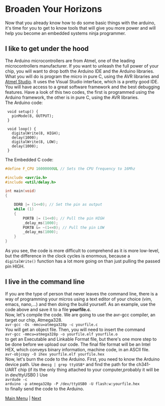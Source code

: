 # Broaden Your Horizons

Now that you already know how to do some basic things with the arduino, it's time for you to get to know tools that will give you more power and will help you become an embedded systems ninja programmer.

## I like to get under the hood
The Arduino microcontrollers are from Atmel, one of the leading microcontrollers manufacturer. If you want to unleash the full power of your chip, you will want to drop both the Arduino IDE and the Arduino libraries. What you will do is program the micro in pure C, using the AVR libraries and [Atmel Studio](http://www.atmel.com/microsite/atmel-studio/). It uses the Visual Studio interface, which is a pretty good IDE. You will have access to a great software framework and the best debugging features.
Have a look of this two codes, the first is programmed using the Arduino framework, the other is in pure C, using the AVR libraries. <br>
The Arduino code: <br>
```Arduino
 void setup() {
   pinMode(8, OUTPUT);
 }

 void loop() {
   digitalWrite(8, HIGH);
   delay(1000);
   digitalWrite(8, LOW);
   delay(1000);
 }

```
The Embedded C code: <br>
```c
#define F_CPU 16000000UL // Sets the CPU frequency to 16Mhz

#include <avr/io.h>
#include <util/delay.h>

int main(void)
{

    DDRB |= (1<<0); // Set the pin as output
    while (1) 
    {
        PORTB |= (1<<0); // Pull the pin HIGH
        _delay_ms(1000);
        PORTB &= ~(1<<0); // Pull the pin LOW
        _delay_ms(1000);
    }
}
```
As you see, the code is more difficult to comprehend as it is more low-level, but the difference in the clock cycles is enormous, because a <code>digitalWrite()</code> function has a lot more going on than just pulling the passed pin HIGH.
## I live in the command line 
If you are the type of person that never leaves the command line, there is a way of programming your micros using a text editor of your choice (vim, emacs, nano,...) and then doing the build yourself.
As an example, use the code above and save it to a file **yourfile.c**. <br>
Now, let's compile the code. We are going to use the avr-gcc compiler, an target our chip, Atmega328.
<br><code>avr-gcc -Os -mmcu=atmega328p -c yourfile.c </code> <br>
You will get an object file. Then, you will need to insert the command <br><code>avr-gcc -mmcu=atmega328p -o yourfile.elf yourfile.o</code><br> to get an Executable and Linkable Format file, but there's one more step to be done before we upload our code. The final file format will be an Intel HEX, which conveys binary information, machine code, in an ASCII file. <br>
<code>avr-objcopy -O ihex yourfile.elf yourfile.hex</code> <br>
Now, let's burn the code to the Arduino. First, you need to know the Arduino device path. Use <code>dmesg | grep ttyUSB*</code> and find the path for the ch341-UART chip (if its the only thing attached to your computer,probably it will be in dev/ttyUSB0 )
Use <br><code>avrdude -c arduino -p atmega328p -P /dev/ttyUSB0 -U flash:w:yourfile.hex</code><br> to finally send the code to the Arduino.



[Main Menu](../README.md) | [Next](./git101.md)
